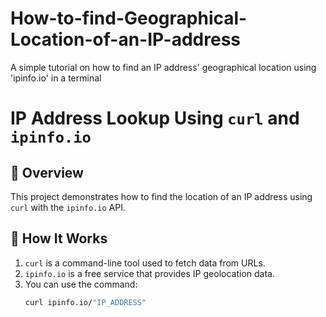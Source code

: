 # How-to-find-Geographical-Location-of-an-IP-address
A simple tutorial on how to find an IP address' geographical location using 'ipinfo.io' in a terminal
# IP Address Lookup Using `curl` and `ipinfo.io`

## 📌 Overview
This project demonstrates how to find the location of an IP address using `curl` with the `ipinfo.io` API.

## 🔹 How It Works
1. `curl` is a command-line tool used to fetch data from URLs.
2. `ipinfo.io` is a free service that provides IP geolocation data.
3. You can use the command:
   ```bash
   curl ipinfo.io/"IP_ADDRESS"
